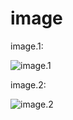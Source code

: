 # image

image.1:

![image.1](https://github.com/shawn-yin128/image_folder/blob/master/sns_set_style1.png)

image.2:

![image.2](https://github.com/shawn-yin128/image_folder/blob/master/sns_set_style2.png)
